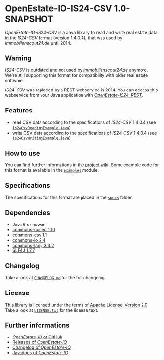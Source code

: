 OpenEstate-IO-IS24-CSV 1.0-SNAPSHOT
===================================

*OpenEstate-IO-IS24-CSV* is a Java library to read and write real estate data in
the *IS24-CSV* format (version 1.4.0.4), that was used by
[*immobilienscout24.de*](http://immobilienscout24.de) until 2014.


Warning
-------

*IS24-CSV* is outdated and not used by
[*immobilienscout24.de*](http://immobilienscout24.de) anymore. We're still
supporting this format for compatibility with older real estate software.

*IS24-CSV* was replaced by a REST webservice in 2014. You can access this
webservice from your Java application with
[*OpenEstate-IS24-REST*](https://github.com/OpenEstate/OpenEstate-IS24-REST).


Features
--------

-   read CSV data according to the specifications of *IS24-CSV* 1.4.0.4
    (see [`Is24CsvReadingExample.java`](https://github.com/OpenEstate/OpenEstate-IO/blob/develop/Examples/src/main/java/org/openestate/io/examples/Is24CsvReadingExample.java))
-   write CSV data according to the specifications of *IS24-CSV* 1.4.0.4
    (see [`Is24CsvWritingExample.java`](https://github.com/OpenEstate/OpenEstate-IO/blob/develop/Examples/src/main/java/org/openestate/io/examples/Is24CsvWritingExample.java))


How to use
----------

You can find further informations in the
[project wiki](https://github.com/OpenEstate/OpenEstate-IO/wiki). Some example
code for this format is available in the
[`Examples`](https://github.com/OpenEstate/OpenEstate-IO/tree/develop/Examples)
module.


Specifications
--------------

The specifications for this format are placed in the [`specs`](specs) folder.


Dependencies
------------

-   Java 6 or newer
-   [commons-codec 1.10](http://commons.apache.org/proper/commons-codec/)
-   [commons-csv 1.1](http://commons.apache.org/proper/commons-csv/)
-   [commons-io 2.4](http://commons.apache.org/proper/commons-io/)
-   [commons-lang 3.3.2](http://commons.apache.org/proper/commons-lang/)
-   [SLF4J 1.7.7](http://www.slf4j.org/)


Changelog
---------

Take a look at
[`CHANGELOG.md`](https://github.com/OpenEstate/OpenEstate-IO/blob/develop/CHANGELOG.md)
for the full changelog.


License
-------

This library is licensed under the terms of
[Apache License, Version 2.0](http://www.apache.org/licenses/LICENSE-2.0.html).
Take a look at
[`LICENSE.txt`](https://github.com/OpenEstate/OpenEstate-IO/blob/develop/LICENSE.txt)
for the license text.


Further informations
--------------------

-   [*OpenEstate-IO* at GitHub](https://github.com/OpenEstate/OpenEstate-IO)
-   [Releases of *OpenEstate-IO*](https://github.com/OpenEstate/OpenEstate-IO/releases)
-   [Changelog of *OpenEstate-IO*](https://github.com/OpenEstate/OpenEstate-IO/blob/develop/CHANGELOG.md)
-   [Javadocs of *OpenEstate-IO*](http://manual.openestate.org/OpenEstate-IO/)
